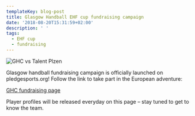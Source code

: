 ```yaml
---
templateKey: blog-post
title: Glasgow Handball EHF cup fundraising campaign
date: '2018-08-20T15:31:59+02:00'
description: ' '
tags:
  - EHF cup
  - fundraising
---
```

![GHC vs Talent Plzen](/img/ghc_plzen_sized.png)

Glasgow handball fundraising campaign is officially launched on pledgesports.org! Follow the link to take part in the European adventure:

[GHC fundraising page](https://www.pledgesports.org/projects/glasgow-handball-club-european-campaign-201819-3/)

Player profiles will be released everyday on this page – stay tuned to get to know the team.
